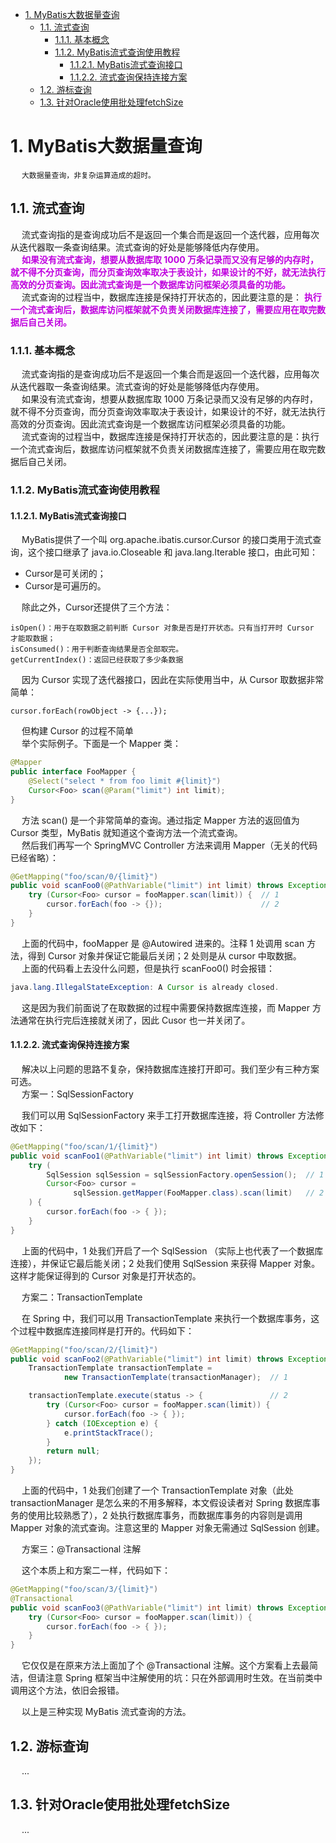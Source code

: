 
<!-- TOC -->

- [1. MyBatis大数据量查询](#1-mybatis大数据量查询)
    - [1.1. 流式查询](#11-流式查询)
        - [1.1.1. 基本概念](#111-基本概念)
        - [1.1.2. MyBatis流式查询使用教程](#112-mybatis流式查询使用教程)
            - [1.1.2.1. MyBatis流式查询接口](#1121-mybatis流式查询接口)
            - [1.1.2.2. 流式查询保持连接方案](#1122-流式查询保持连接方案)
    - [1.2. 游标查询](#12-游标查询)
    - [1.3. 针对Oracle使用批处理fetchSize](#13-针对oracle使用批处理fetchsize)

<!-- /TOC -->


# 1. MyBatis大数据量查询 
<!--

 炸！使用 MyBatis 查询千万数据量？ 
 https://mp.weixin.qq.com/s/-gljMMrP0RcALfvigFXT1Q

JDBC三种读取方式：
1. 一次全部（默认）：一次获取全部。
2. 流式：多次获取，一次一行。
3. 游标：多次获取，一次多行

新技能 MyBatis 千万数据表，快速分页！ 
https://mp.weixin.qq.com/s/RFgPkpyCPQQOo0SKZHA9Eg

-->

&emsp; `大数据量查询，非复杂运算造成的超时。`  

## 1.1. 流式查询  
&emsp; 流式查询指的是查询成功后不是返回一个集合而是返回一个迭代器，应用每次从迭代器取一条查询结果。流式查询的好处是能够降低内存使用。  
&emsp; **<font color = "clime">如果没有流式查询，想要从数据库取 1000 万条记录而又没有足够的内存时，就不得不分页查询，而分页查询效率取决于表设计，如果设计的不好，就无法执行高效的分页查询。因此流式查询是一个数据库访问框架必须具备的功能。</font>**  
&emsp; 流式查询的过程当中，数据库连接是保持打开状态的，因此要注意的是： **<font color = "clime">执行一个流式查询后，数据库访问框架就不负责关闭数据库连接了，需要应用在取完数据后自己关闭。</font>**  

### 1.1.1. 基本概念
&emsp; 流式查询指的是查询成功后不是返回一个集合而是返回一个迭代器，应用每次从迭代器取一条查询结果。流式查询的好处是能够降低内存使用。  
&emsp; 如果没有流式查询，想要从数据库取 1000 万条记录而又没有足够的内存时，就不得不分页查询，而分页查询效率取决于表设计，如果设计的不好，就无法执行高效的分页查询。因此流式查询是一个数据库访问框架必须具备的功能。  
&emsp; 流式查询的过程当中，数据库连接是保持打开状态的，因此要注意的是：执行一个流式查询后，数据库访问框架就不负责关闭数据库连接了，需要应用在取完数据后自己关闭。   

### 1.1.2. MyBatis流式查询使用教程
#### 1.1.2.1. MyBatis流式查询接口
&emsp; MyBatis提供了一个叫 org.apache.ibatis.cursor.Cursor 的接口类用于流式查询，这个接口继承了 java.io.Closeable 和 java.lang.Iterable 接口，由此可知：

* Cursor是可关闭的；
* Cursor是可遍历的。

&emsp; 除此之外，Cursor还提供了三个方法：  

    isOpen()：用于在取数据之前判断 Cursor 对象是否是打开状态。只有当打开时 Cursor 才能取数据；
    isConsumed()：用于判断查询结果是否全部取完。
    getCurrentIndex()：返回已经获取了多少条数据

&emsp; 因为 Cursor 实现了迭代器接口，因此在实际使用当中，从 Cursor 取数据非常简单：  

```text
cursor.forEach(rowObject -> {...});
```

&emsp; 但构建 Cursor 的过程不简单  
&emsp; 举个实际例子。下面是一个 Mapper 类：  

```java
@Mapper
public interface FooMapper {
    @Select("select * from foo limit #{limit}")
    Cursor<Foo> scan(@Param("limit") int limit);
}
```
&emsp; 方法 scan() 是一个非常简单的查询。通过指定 Mapper 方法的返回值为 Cursor 类型，MyBatis 就知道这个查询方法一个流式查询。  
&emsp; 然后我们再写一个 SpringMVC Controller 方法来调用 Mapper（无关的代码已经省略）：  

```java
@GetMapping("foo/scan/0/{limit}")
public void scanFoo0(@PathVariable("limit") int limit) throws Exception {
    try (Cursor<Foo> cursor = fooMapper.scan(limit)) {  // 1
        cursor.forEach(foo -> {});                      // 2
    }
}
```
&emsp; 上面的代码中，fooMapper 是 @Autowired 进来的。注释 1 处调用 scan 方法，得到 Cursor 对象并保证它能最后关闭；2 处则是从 cursor 中取数据。  
&emsp; 上面的代码看上去没什么问题，但是执行 scanFoo0() 时会报错：  

```java
java.lang.IllegalStateException: A Cursor is already closed.
```
&emsp; 这是因为我们前面说了在取数据的过程中需要保持数据库连接，而 Mapper 方法通常在执行完后连接就关闭了，因此 Cusor 也一并关闭了。  

#### 1.1.2.2. 流式查询保持连接方案
&emsp; 解决以上问题的思路不复杂，保持数据库连接打开即可。我们至少有三种方案可选。  
&emsp; 方案一：SqlSessionFactory  

&emsp; 我们可以用 SqlSessionFactory 来手工打开数据库连接，将 Controller 方法修改如下：  

```java
@GetMapping("foo/scan/1/{limit}")
public void scanFoo1(@PathVariable("limit") int limit) throws Exception {
    try (
        SqlSession sqlSession = sqlSessionFactory.openSession();  // 1
        Cursor<Foo> cursor = 
              sqlSession.getMapper(FooMapper.class).scan(limit)   // 2
    ) {
        cursor.forEach(foo -> { });
    }
}
```
&emsp; 上面的代码中，1 处我们开启了一个 SqlSession （实际上也代表了一个数据库连接），并保证它最后能关闭；2 处我们使用 SqlSession 来获得 Mapper 对象。这样才能保证得到的 Cursor 对象是打开状态的。  

&emsp; 方案二：TransactionTemplate  

&emsp; 在 Spring 中，我们可以用 TransactionTemplate 来执行一个数据库事务，这个过程中数据库连接同样是打开的。代码如下：  

```java
@GetMapping("foo/scan/2/{limit}")
public void scanFoo2(@PathVariable("limit") int limit) throws Exception {
    TransactionTemplate transactionTemplate = 
            new TransactionTemplate(transactionManager);  // 1

    transactionTemplate.execute(status -> {               // 2
        try (Cursor<Foo> cursor = fooMapper.scan(limit)) {
            cursor.forEach(foo -> { });
        } catch (IOException e) {
            e.printStackTrace();
        }
        return null;
    });
}
```
&emsp; 上面的代码中，1 处我们创建了一个 TransactionTemplate 对象（此处 transactionManager 是怎么来的不用多解释，本文假设读者对 Spring 数据库事务的使用比较熟悉了），2 处执行数据库事务，而数据库事务的内容则是调用 Mapper 对象的流式查询。注意这里的 Mapper 对象无需通过 SqlSession 创建。  

&emsp; 方案三：@Transactional 注解  

&emsp; 这个本质上和方案二一样，代码如下：

```java
@GetMapping("foo/scan/3/{limit}")
@Transactional
public void scanFoo3(@PathVariable("limit") int limit) throws Exception {
    try (Cursor<Foo> cursor = fooMapper.scan(limit)) {
        cursor.forEach(foo -> { });
    }
}
```
&emsp; 它仅仅是在原来方法上面加了个 @Transactional 注解。这个方案看上去最简洁，但请注意 Spring 框架当中注解使用的坑：只在外部调用时生效。在当前类中调用这个方法，依旧会报错。  

&emsp; 以上是三种实现 MyBatis 流式查询的方法。  

## 1.2. 游标查询
&emsp; ...  


## 1.3. 针对Oracle使用批处理fetchSize
<!-- 

mybatis大数据查询优化：fetchSize
https://www.jianshu.com/p/2ba501063556

https://www.oschina.net/question/3488884_2271532?sort=time
Mybatis针对Oracle使用fetchSize
https://blog.csdn.net/onlyusc2/article/details/108042167
https://my.oschina.net/qalong/blog/3123826
-->
&emsp; ...  